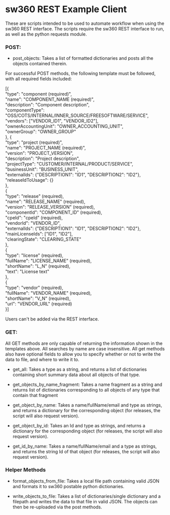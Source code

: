 # sw360 REST Example Client

These are scripts intended to be used to automate workflow when using the sw360 REST interface. The scripts require the sw360 REST interface to run, as well as the python requests module.

### POST:

- post_objects: Takes a list of formatted dictionaries and posts all the objects contained therein.

For successful POST methods, the following template must be followed, with all required fields included:

[{  
  "type": "component (required)",  
  "name": "COMPONENT_NAME (required)",  
  "description": "Component description",  
  "componentType": "OSS/COTS/INTERNAL/INNER_SOURCE/FREESOFTWARE/SERVICE",  
  "vendors": ["VENDOR_ID1", "VENDOR_ID2"],  
  "ownerAccountingUnit": "OWNER_ACCOUNTING_UNIT",  
  "ownerGroup": "OWNER_GROUP"  
},
{  
  "type": "project (required)",  
  "name": "PROJECT_NAME (required)",  
  "version": "PROJECT_VERSION",  
  "description": "Project description",  
  "projectType": "CUSTOMER/INTERNAL/PRODUCT/SERVICE",  
  "businessUnit": "BUSINESS_UNIT",  
  "externalIds": {"DESCRIPTION1": "ID1", "DESCRIPTION2": "ID2"},  
  "releaseIdToUsage": {}  
},  
{  
  "type": "release" (required),  
  "name": "RELEASE_NAME" (required),  
  "version": "RELEASE_VERSION" (required),  
  "componentId": "COMPONENT_ID" (required),  
  "cpeId": "cpeId" (required),  
  "vendorId": "VENDOR_ID",  
  "externalIds": {"DESCRIPTION1": "ID1", "DESCRIPTION2": "ID2"},  
  "mainLicenseIds": ["ID1", "ID2"],  
  "clearingState": "CLEARING_STATE"  
},  
{  
  "type": "license" (required),  
  "fullName": "LICENSE_NAME" (required),  
  "shortName": "L_N" (required),  
  "text": "License text"  
},  
{  
  "type": "vendor" (required),  
  "fullName": "VENDOR_NAME" (required),  
  "shortName": "V_N" (required),  
  "url": "VENDOR_URL" (required)  
}]

Users can't be added via the REST interface.

### GET:

All GET methods are only capable of returning the information shown in the templates above. All searches by name are case insensitive. All get methods also have optional fields to allow you to specify whether or not to write the data to file, and where to write it to.

- get_all: Takes a type as a string, and returns a list of dictionaries containing short summary data about all objects of that type.

- get_objects_by_name_fragment: Takes a name fragment as a string and returns list of dictionaries corresponding to all objects of any type that contain that fragment

- get_object_by_name: Takes a name/fullName/email and type as strings, and returns a dictionary for the corresponding object (for releases, the script will also request version).

- get_object_by_id: Takes an Id and type as strings, and returns a dictionary for the corresponding object (for releases, the script will also request version).

- get_id_by_name: Takes a name/fullName/email and a type as strings, and returns the string Id of that object (for releases, the script will also request version).

### Helper Methods

- format_objects_from_file: Takes a local file path containing valid JSON and formats it to sw360 postable python dictionaries.

- write_objects_to_file: Takes a list of dictionaries/single dictionary and a filepath and writes the data to that file in valid JSON. The objects can then be re-uploaded via the post methods.


